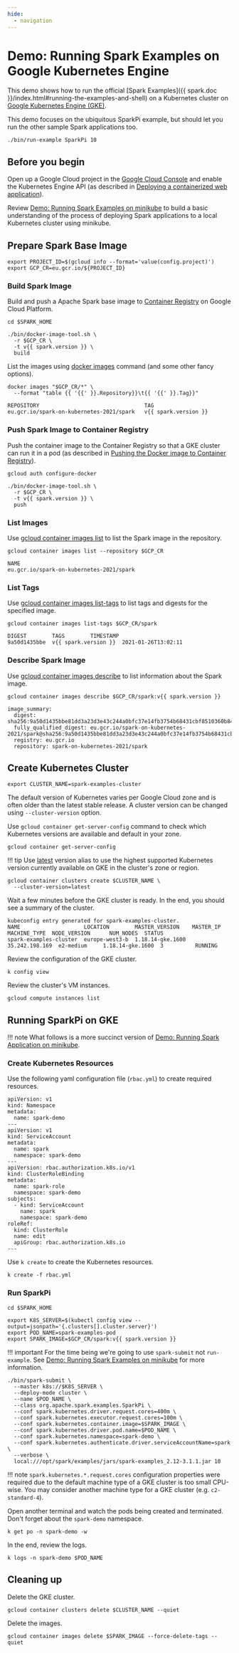 ```yaml
---
hide:
  - navigation
---
```


# Demo: Running Spark Examples on Google Kubernetes Engine

This demo shows how to run the official [Spark Examples]({{ spark.doc }}/index.html#running-the-examples-and-shell) on a Kubernetes cluster on [Google Kubernetes Engine (GKE)](https://cloud.google.com/kubernetes-engine).

This demo focuses on the ubiquitous SparkPi example, but should let you run the other sample Spark applications too.

```text
./bin/run-example SparkPi 10
```

## Before you begin

Open up a Google Cloud project in the [Google Cloud Console](https://console.cloud.google.com/) and enable the Kubernetes Engine API (as described in [Deploying a containerized web application](https://cloud.google.com/kubernetes-engine/docs/tutorials/hello-app#before-you-begin)).

Review [Demo: Running Spark Examples on minikube](running-spark-application-on-minikube.md) to build a basic understanding of the process of deploying Spark applications to a local Kubernetes cluster using minikube.

## Prepare Spark Base Image

```text
export PROJECT_ID=$(gcloud info --format='value(config.project)')
export GCP_CR=eu.gcr.io/${PROJECT_ID}
```

### Build Spark Image

Build and push a Apache Spark base image to [Container Registry](https://cloud.google.com/container-registry/docs) on Google Cloud Platform.

```text
cd $SPARK_HOME
```

```text
./bin/docker-image-tool.sh \
  -r $GCP_CR \
  -t v{{ spark.version }} \
  build
```

List the images using [docker images](https://docs.docker.com/engine/reference/commandline/images/) command (and some other fancy options).

```text
docker images "$GCP_CR/*" \
  --format "table {{ '{{' }}.Repository}}\t{{ '{{' }}.Tag}}"
```

```text
REPOSITORY                                 TAG
eu.gcr.io/spark-on-kubernetes-2021/spark   v{{ spark.version }}
```

### Push Spark Image to Container Registry

Push the container image to the Container Registry so that a GKE cluster can run it in a pod (as described in [Pushing the Docker image to Container Registry](https://cloud.google.com/kubernetes-engine/docs/tutorials/hello-app#pushing_the_docker_image_to)).

```text
gcloud auth configure-docker
```

```text
./bin/docker-image-tool.sh \
  -r $GCP_CR \
  -t v{{ spark.version }} \
  push
```

### List Images

Use [gcloud container images list](https://cloud.google.com/sdk/gcloud/reference/container/images/list) to list the Spark image in the repository.

```text
gcloud container images list --repository $GCP_CR
```

```text
NAME
eu.gcr.io/spark-on-kubernetes-2021/spark
```

### List Tags

Use [gcloud container images list-tags](https://cloud.google.com/sdk/gcloud/reference/container/images/list-tags) to list tags and digests for the specified image.

```text
gcloud container images list-tags $GCP_CR/spark
```

```text
DIGEST        TAGS        TIMESTAMP
9a50d1435bbe  v{{ spark.version }}  2021-01-26T13:02:11
```

### Describe Spark Image

Use [gcloud container images describe](https://cloud.google.com/sdk/gcloud/reference/container/images/describe) to list information about the Spark image.

```text
gcloud container images describe $GCP_CR/spark:v{{ spark.version }}
```

```text
image_summary:
  digest: sha256:9a50d1435bbe81dd3a23d3e43c244a0bfc37e14fb3754b68431cbf8510360b84
  fully_qualified_digest: eu.gcr.io/spark-on-kubernetes-2021/spark@sha256:9a50d1435bbe81dd3a23d3e43c244a0bfc37e14fb3754b68431cbf8510360b84
  registry: eu.gcr.io
  repository: spark-on-kubernetes-2021/spark
```

## Create Kubernetes Cluster

```text
export CLUSTER_NAME=spark-examples-cluster
```

The default version of Kubernetes varies per Google Cloud zone and is often older than the latest stable release. A cluster version can be changed using `--cluster-version` option.

Use `gcloud container get-server-config` command to check which Kubernetes versions are available and default in your zone.

```text
gcloud container get-server-config
```

!!! tip
    Use [latest](https://cloud.google.com/kubernetes-engine/versioning#specifying_cluster_version) version alias to use the highest supported Kubernetes version currently available on GKE in the cluster's zone or region.

```text
gcloud container clusters create $CLUSTER_NAME \
  --cluster-version=latest
```

Wait a few minutes before the GKE cluster is ready. In the end, you should see a summary of the cluster.

```text
kubeconfig entry generated for spark-examples-cluster.
NAME                    LOCATION        MASTER_VERSION    MASTER_IP       MACHINE_TYPE  NODE_VERSION      NUM_NODES  STATUS
spark-examples-cluster  europe-west3-b  1.18.14-gke.1600  35.242.198.169  e2-medium     1.18.14-gke.1600  3          RUNNING
```

Review the configuration of the GKE cluster.

```text
k config view
```

Review the cluster's VM instances.

```text
gcloud compute instances list
```

## Running SparkPi on GKE

!!! note
    What follows is a more succinct version of [Demo: Running Spark Application on minikube](running-spark-application-on-minikube.md).

### Create Kubernetes Resources

Use the following yaml configuration file (`rbac.yml`) to create required resources.

```text
apiVersion: v1
kind: Namespace
metadata:
  name: spark-demo
---
apiVersion: v1
kind: ServiceAccount
metadata:
  name: spark
  namespace: spark-demo
---
apiVersion: rbac.authorization.k8s.io/v1
kind: ClusterRoleBinding
metadata:
  name: spark-role
  namespace: spark-demo
subjects:
  - kind: ServiceAccount
    name: spark
    namespace: spark-demo
roleRef:
  kind: ClusterRole
  name: edit
  apiGroup: rbac.authorization.k8s.io
---
```

Use `k create` to create the Kubernetes resources.

```text
k create -f rbac.yml
```

### Run SparkPi

```text
cd $SPARK_HOME
```

```text
export K8S_SERVER=$(kubectl config view --output=jsonpath='{.clusters[].cluster.server}')
export POD_NAME=spark-examples-pod
export SPARK_IMAGE=$GCP_CR/spark:v{{ spark.version }}
```

!!! important
    For the time being we're going to use `spark-submit` not `run-example`. See [Demo: Running Spark Examples on minikube](running-spark-examples-on-minikube.md#running-sparkpi-on-minikube) for more information.

```text
./bin/spark-submit \
  --master k8s://$K8S_SERVER \
  --deploy-mode cluster \
  --name $POD_NAME \
  --class org.apache.spark.examples.SparkPi \
  --conf spark.kubernetes.driver.request.cores=400m \
  --conf spark.kubernetes.executor.request.cores=100m \
  --conf spark.kubernetes.container.image=$SPARK_IMAGE \
  --conf spark.kubernetes.driver.pod.name=$POD_NAME \
  --conf spark.kubernetes.namespace=spark-demo \
  --conf spark.kubernetes.authenticate.driver.serviceAccountName=spark \
  --verbose \
  local:///opt/spark/examples/jars/spark-examples_2.12-3.1.1.jar 10
```

!!! note
    `spark.kubernetes.*.request.cores` configuration properties were required due to the default machine type of a GKE cluster is too small CPU-wise. You may consider another machine type for a GKE cluster (e.g. `c2-standard-4`).

Open another terminal and watch the pods being created and terminated. Don't forget about the `spark-demo` namespace.

```text
k get po -n spark-demo -w
```

In the end, review the logs.

```text
k logs -n spark-demo $POD_NAME
```

## Cleaning up

Delete the GKE cluster.

```text
gcloud container clusters delete $CLUSTER_NAME --quiet
```

Delete the images.

```text
gcloud container images delete $SPARK_IMAGE --force-delete-tags --quiet
```
